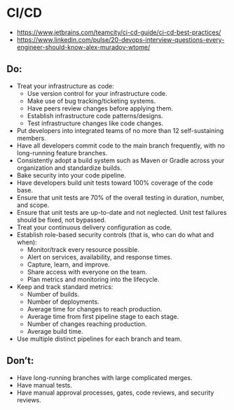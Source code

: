 # CI/CD

- https://www.jetbrains.com/teamcity/ci-cd-guide/ci-cd-best-practices/
- https://www.linkedin.com/pulse/20-devops-interview-questions-every-engineer-should-know-alex-muradov-wtome/

## Do:

- Treat your infrastructure as code:
  - Use version control for your infrastructure code.
  - Make use of bug tracking/ticketing systems.
  - Have peers review changes before applying them.
  - Establish infrastructure code patterns/designs.
  - Test infrastructure changes like code changes.
- Put developers into integrated teams of no more than 12 self-sustaining members.
- Have all developers commit code to the main branch frequently, with no long-running feature branches.
- Consistently adopt a build system such as Maven or Gradle across your organization and standardize builds.
- Bake security into your code pipeline.
- Have developers build unit tests toward 100% coverage of the code base.
- Ensure that unit tests are 70% of the overall testing in duration, number, and scope.
- Ensure that unit tests are up-to-date and not neglected. Unit test failures should be fixed, not bypassed.
- Treat your continuous delivery configuration as code.
- Establish role-based security controls (that is, who can do what and when):
  - Monitor/track every resource possible.
  - Alert on services, availability, and response times.
  - Capture, learn, and improve.
  - Share access with everyone on the team.
  - Plan metrics and monitoring into the lifecycle.
- Keep and track standard metrics:
  - Number of builds.
  - Number of deployments.
  - Average time for changes to reach production.
  - Average time from first pipeline stage to each stage.
  - Number of changes reaching production.
  - Average build time.
- Use multiple distinct pipelines for each branch and team.

## Don’t:

- Have long-running branches with large complicated merges.
- Have manual tests.
- Have manual approval processes, gates, code reviews, and security reviews.
